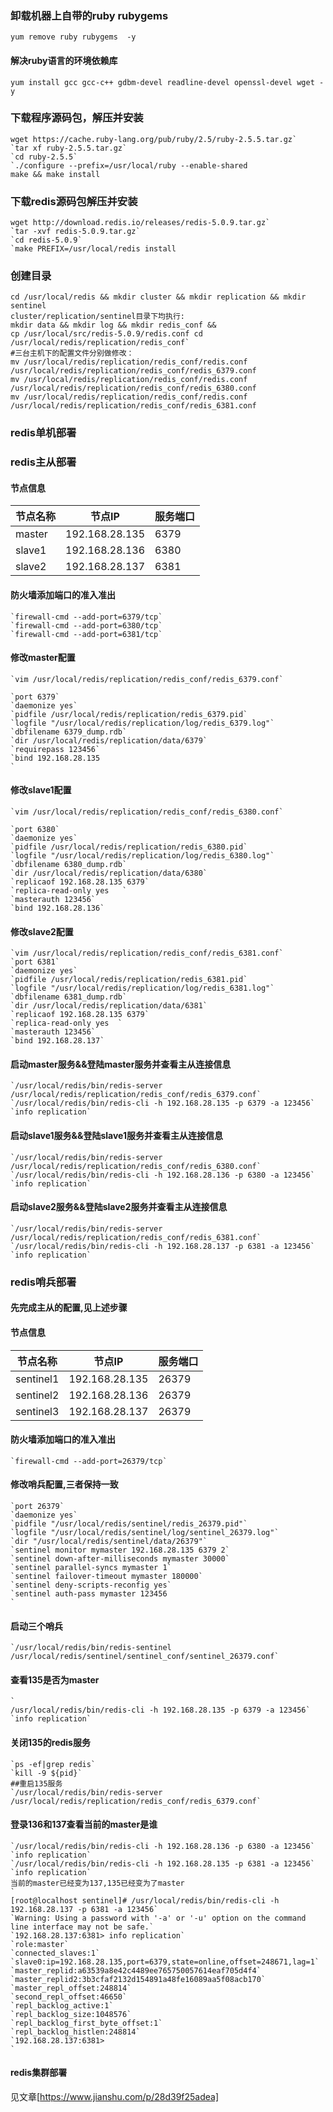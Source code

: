 ### 卸载机器上自带的ruby rubygems
```shell
yum remove ruby rubygems  -y
```
#### 解决ruby语言的环境依赖库
```shell
yum install gcc gcc-c++ gdbm-devel readline-devel openssl-devel wget -y
```

### 下载程序源码包，解压并安装
```shell
wget https://cache.ruby-lang.org/pub/ruby/2.5/ruby-2.5.5.tar.gz`
`tar xf ruby-2.5.5.tar.gz`
`cd ruby-2.5.5`
`./configure --prefix=/usr/local/ruby --enable-shared
make && make install
```
### 下载redis源码包解压并安装
```shell
wget http://download.redis.io/releases/redis-5.0.9.tar.gz`
`tar -xvf redis-5.0.9.tar.gz`
`cd redis-5.0.9`
`make PREFIX=/usr/local/redis install
```

### 创建目录
```shell
cd /usr/local/redis && mkdir cluster && mkdir replication && mkdir sentinel
cluster/replication/sentinel目录下均执行:
mkdir data && mkdir log && mkdir redis_conf &&
cp /usr/local/src/redis-5.0.9/redis.conf cd /usr/local/redis/replication/redis_conf`
#三台主机下的配置文件分别做修改：
mv /usr/local/redis/replication/redis_conf/redis.conf /usr/local/redis/replication/redis_conf/redis_6379.conf
mv /usr/local/redis/replication/redis_conf/redis.conf /usr/local/redis/replication/redis_conf/redis_6380.conf
mv /usr/local/redis/replication/redis_conf/redis.conf /usr/local/redis/replication/redis_conf/redis_6381.conf
```

### redis单机部署

### redis主从部署
#### 节点信息
| 节点名称  | 节点IP         | 服务端口 |
| --------- | --------------- | -------- |
| master     | 192.168.28.135 | 6379     |
| slave1     | 192.168.28.136 | 6380     |
| slave2     | 192.168.28.137 | 6381     |

#### 防火墙添加端口的准入准出
```shell
`firewall-cmd --add-port=6379/tcp`
`firewall-cmd --add-port=6380/tcp`
`firewall-cmd --add-port=6381/tcp`
```

#### 修改master配置
```shell
`vim /usr/local/redis/replication/redis_conf/redis_6379.conf`

`port 6379`
`daemonize yes`
`pidfile /usr/local/redis/replication/redis_6379.pid`
`logfile "/usr/local/redis/replication/log/redis_6379.log"`
`dbfilename 6379_dump.rdb`
`dir /usr/local/redis/replication/data/6379`
`requirepass 123456`
`bind 192.168.28.135
`
```

#### 修改slave1配置
```shell
`vim /usr/local/redis/replication/redis_conf/redis_6380.conf`

`port 6380`
`daemonize yes`
`pidfile /usr/local/redis/replication/redis_6380.pid`
`logfile "/usr/local/redis/replication/log/redis_6380.log"`
`dbfilename 6380_dump.rdb`
`dir /usr/local/redis/replication/data/6380`
`replicaof 192.168.28.135 6379`
`replica-read-only yes   `
`masterauth 123456`
`bind 192.168.28.136`
```


#### 修改slave2配置
```shell
`vim /usr/local/redis/replication/redis_conf/redis_6381.conf`
`port 6381`
`daemonize yes`
`pidfile /usr/local/redis/replication/redis_6381.pid`
`logfile "/usr/local/redis/replication/log/redis_6381.log"`
`dbfilename 6381_dump.rdb`
`dir /usr/local/redis/replication/data/6381`
`replicaof 192.168.28.135 6379`
`replica-read-only yes  `
`masterauth 123456`
`bind 192.168.28.137`
```


#### 启动master服务&&登陆master服务并查看主从连接信息
```shell
`/usr/local/redis/bin/redis-server /usr/local/redis/replication/redis_conf/redis_6379.conf`
`/usr/local/redis/bin/redis-cli -h 192.168.28.135 -p 6379 -a 123456`
`info replication`
```


#### 启动slave1服务&&登陆slave1服务并查看主从连接信息
```shell
`/usr/local/redis/bin/redis-server /usr/local/redis/replication/redis_conf/redis_6380.conf`
`/usr/local/redis/bin/redis-cli -h 192.168.28.136 -p 6380 -a 123456`
`info replication`
```

#### 启动slave2服务&&登陆slave2服务并查看主从连接信息
```shell
`/usr/local/redis/bin/redis-server /usr/local/redis/replication/redis_conf/redis_6381.conf`
`/usr/local/redis/bin/redis-cli -h 192.168.28.137 -p 6381 -a 123456`
`info replication`
```

### redis哨兵部署
#### 先完成主从的配置,见上述步骤
#### 节点信息
| 节点名称  | 节点IP         | 服务端口 |
| --------- | --------------- | -------- |
| sentinel1     | 192.168.28.135 | 26379     |
| sentinel2    | 192.168.28.136 | 26379     |
| sentinel3     | 192.168.28.137 | 26379     |
#### 防火墙添加端口的准入准出
```shell
`firewall-cmd --add-port=26379/tcp`
```

#### 修改哨兵配置,三者保持一致
```shell
`port 26379`
`daemonize yes`
`pidfile "/usr/local/redis/sentinel/redis_26379.pid"`
`logfile "/usr/local/redis/sentinel/log/sentinel_26379.log"`
`dir "/usr/local/redis/sentinel/data/26379"`
`sentinel monitor mymaster 192.168.28.135 6379 2`
`sentinel down-after-milliseconds mymaster 30000`
`sentinel parallel-syncs mymaster 1`
`sentinel failover-timeout mymaster 180000`
`sentinel deny-scripts-reconfig yes`
`sentinel auth-pass mymaster 123456
`
```

#### 启动三个哨兵
```shell
`/usr/local/redis/bin/redis-sentinel  
/usr/local/redis/sentinel/sentinel_conf/sentinel_26379.conf`
```

#### 查看135是否为master
```shell
`
/usr/local/redis/bin/redis-cli -h 192.168.28.135 -p 6379 -a 123456`
`info replication`
```
#### 关闭135的redis服务
```shell
`ps -ef|grep redis`
`kill -9 ${pid}`
##重启135服务
`/usr/local/redis/bin/redis-server /usr/local/redis/replication/redis_conf/redis_6379.conf`
```

#### 登录136和137查看当前的master是谁
```shell
`/usr/local/redis/bin/redis-cli -h 192.168.28.136 -p 6380 -a 123456`
`info replication`
`/usr/local/redis/bin/redis-cli -h 192.168.28.135 -p 6381 -a 123456`
`info replication`
当前的master已经变为137,135已经变为了master
`
[root@localhost sentinel]# /usr/local/redis/bin/redis-cli -h 192.168.28.137 -p 6381 -a 123456`
`Warning: Using a password with '-a' or '-u' option on the command line interface may not be safe.`
`192.168.28.137:6381> info replication`
`role:master`
`connected_slaves:1`
`slave0:ip=192.168.28.135,port=6379,state=online,offset=248671,lag=1`
`master_replid:a63539a8e42c4489ee765750057614eaf705d4f4`
`master_replid2:3b3cfaf2132d154891a48fe16089aa5f08acb170`
`master_repl_offset:248814`
`second_repl_offset:46650`
`repl_backlog_active:1`
`repl_backlog_size:1048576`
`repl_backlog_first_byte_offset:1`
`repl_backlog_histlen:248814`
`192.168.28.137:6381>
`
```

#### redis集群部署
见文章[https://www.jianshu.com/p/28d39f25adea]